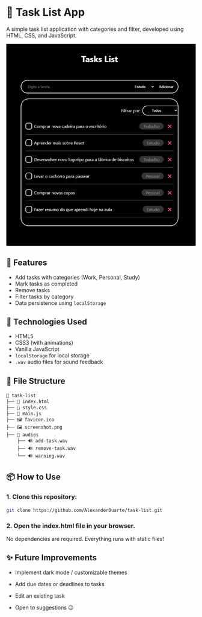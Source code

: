 # 📝 Task List App

A simple task list application with categories and filter, developed using HTML, CSS, and JavaScript.

![Interface preview](screenshot.png)

## 🚀 Features
- Add tasks with categories (Work, Personal, Study)
- Mark tasks as completed
- Remove tasks
- Filter tasks by category
- Data persistence using `localStorage`

## 🎯 Technologies Used
- HTML5
- CSS3 (with animations)
- Vanilla JavaScript
- `localStorage` for local storage
- `.wav` audio files for sound feedback

## 📁 File Structure
```plaintext
📁 task-list
├── 📄 index.html
├── 📄 style.css
├── 📄 main.js
├── 🖼️ favicon.ico
├── 🖼️ screenshot.png
├── 📁 audios
    ├── 🔊 add-task.wav
    ├── 🔊 remove-task.wav
    └── 🔊 warning.wav
```

## 📦 How to Use

### 1. Clone this repository:
```bash
git clone https://github.com/AlexanderDuarte/task-list.git
```

### 2. Open the index.html file in your browser.

No dependencies are required. Everything runs with static files!

## ✨ Future Improvements

- Implement dark mode / customizable themes

- Add due dates or deadlines to tasks

- Edit an existing task

- Open to suggestions 😉
